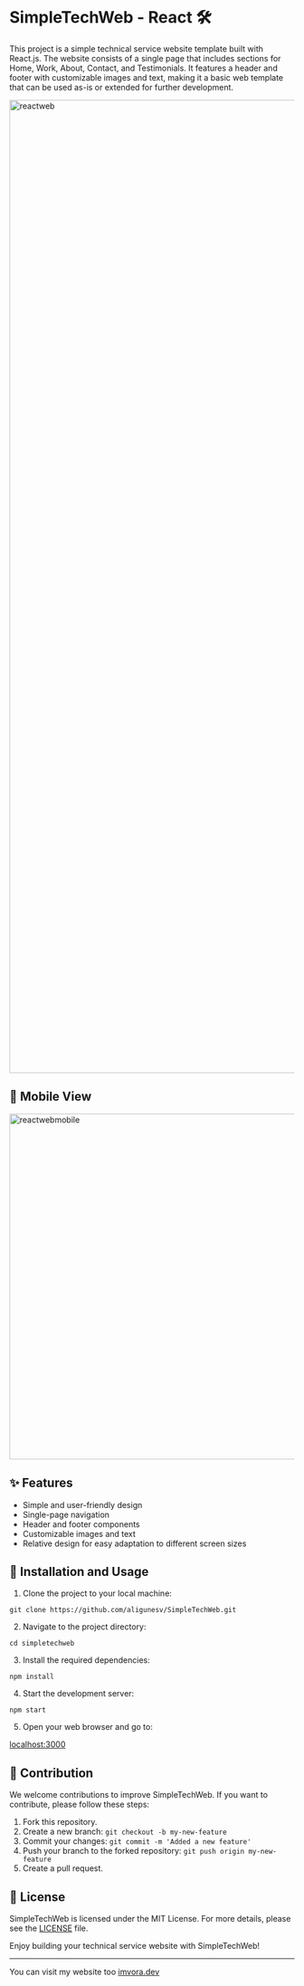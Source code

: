 # SimpleTechWeb - React 🛠

This project is a simple technical service website template built with React.js. The website consists of a single page that includes sections for Home, Work, About, Contact, and Testimonials. It features a header and footer with customizable images and text, making it a basic web template that can be used as-is or extended for further development.

<img width="1720" alt="reactweb" src="https://github.com/aligunesv/simpletechweb/assets/82121296/488ebe98-d83a-4f69-9937-cdf0184401c6">


## 📱 Mobile View

<img width="611" alt="reactwebmobile" src="https://github.com/aligunesv/simpletechweb/assets/82121296/f2a7e5d6-a222-46f6-9666-465f5a9bc73f">


## ✨ Features

- Simple and user-friendly design
- Single-page navigation
- Header and footer components
- Customizable images and text
- Relative design for easy adaptation to different screen sizes

## 🚀 Installation and Usage

1. Clone the project to your local machine:

```
git clone https://github.com/aligunesv/SimpleTechWeb.git
```

2. Navigate to the project directory:

```
cd simpletechweb
```

3. Install the required dependencies:

```
npm install
```

4. Start the development server:

```
npm start
```

5. Open your web browser and go to:

[localhost:3000](http://localhost:3000)


## 👥 Contribution

We welcome contributions to improve SimpleTechWeb. If you want to contribute, please follow these steps:

1. Fork this repository.
2. Create a new branch: `git checkout -b my-new-feature`
3. Commit your changes: `git commit -m 'Added a new feature'`
4. Push your branch to the forked repository: `git push origin my-new-feature`
5. Create a pull request.

## 📜 License

SimpleTechWeb is licensed under the MIT License. For more details, please see the [LICENSE](https://github.com/aligunesv/SimpleTechWeb/blob/main/LICENSE) file.

Enjoy building your technical service website with SimpleTechWeb!


---

You can visit my website too [imvora.dev](https://imvora.dev)

